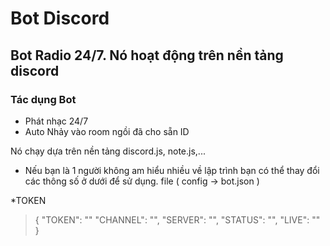 # Bot Discord
## Bot Radio 24/7. Nó hoạt động trên nền tảng discord 
### Tác dụng Bot

- Phát nhạc 24/7
- Auto Nhảy vào room ngồi đã cho sẵn ID

Nó chạy dựa trên nền tảng discord.js, note.js,...

- Nếu bạn là 1 người không am hiểu nhiều về lập trình bạn có thể thay đổi các thông số ở dưới để sử dụng. file ( config -> bot.json )

*TOKEN 

>{
>  "TOKEN": ""
>  "CHANNEL": "",
>  "SERVER": "",
>  "STATUS": "",
>  "LIVE": ""
>}
